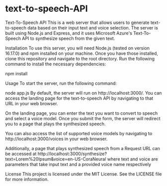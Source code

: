 # text-to-speech-API

Text-To-Speech API
This is a web server that allows users to generate text-to-speech data based on their input text and voice selection. The server is built using Node.js and Express, and it uses Microsoft Azure's Text-To-Speech API to synthesize speech from the given text.

Installation
To use this server, you will need Node.js (tested on version 16.17.0) and npm installed on your machine. Once you have those installed, clone this repository and navigate to the root directory. Run the following command to install the necessary dependencies:

npm install

Usage
To start the server, run the following command:

node app.js
By default, the server will run on http://localhost:3000/. You can access the landing page for the text-to-speech API by navigating to that URL in your web browser.

On the landing page, you can enter the text you want to convert to speech and select a voice model. Once you submit the form, the server will redirect you to a page that plays the synthesized speech.

You can also access the list of supported voice models by navigating to http://localhost:3000/voices in your web browser.

Additionally, a page that plays synthesized speech from a Request URL can be accessed at http://localhost:3000/synthesize?text=Lorem%20Ipsum&voice=en-US-CoraNeural where text and voice are parameters that take input text and a provided voice name respectively

License
This project is licensed under the MIT License. See the LICENSE file for more information.
